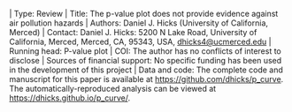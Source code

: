 | Type: Review
| Title: The p-value plot does not provide evidence against air pollution hazards
| Authors:  Daniel J. Hicks (University of California, Merced)
| Contact: Daniel J. Hicks: 5200 N Lake Road, University of California, Merced, Merced, CA, 95343, USA, <dhicks4@ucmerced.edu>
| Running head: P-value plot
| COI: The author has no conflicts of interest to disclose
| Sources of financial support:  No specific funding has been used in the development of this project
| Data and code:  The complete code and manuscript for this paper is available at <https://github.com/dhicks/p_curve>. The automatically-reproduced analysis can be viewed at <https://dhicks.github.io/p_curve/>. 

